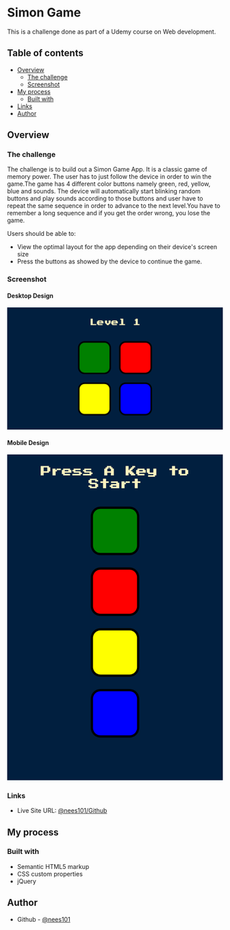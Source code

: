 # Simon Game

This is a challenge done as part of a Udemy course on Web development.


## Table of contents

- [Overview](#overview)
  - [The challenge](#the-challenge)
  - [Screenshot](#screenshot)
- [My process](#my-process)
  - [Built with](#built-with)
- [Links](#links)
- [Author](#author)


## Overview

### The challenge

The challenge is to build out a Simon Game App. It is a classic game of memory power. The user has to just follow the device in order to win the game.The game has 4 different color buttons namely green, red, yellow, blue and sounds. The device will automatically start blinking random buttons and play sounds according to those buttons and user have to repeat the same sequence in order to advance to the next level.You have to remember a long sequence and if you get the order wrong, you lose the game.

Users should be able to:

- View the optimal layout for the app depending on their device's screen size
- Press the buttons as showed by the device to continue the game.

### Screenshot

#### Desktop Design

![](./Desktop_version.png)

#### Mobile Design

![](./Mobile_version.png)



### Links

- Live Site URL: [@nees101/Github]( https://nees101.github.io/Simon-Game/)

## My process

### Built with

- Semantic HTML5 markup
- CSS custom properties
- jQuery



## Author

- Github - [@nees101](https://www.github.com/nees101)
